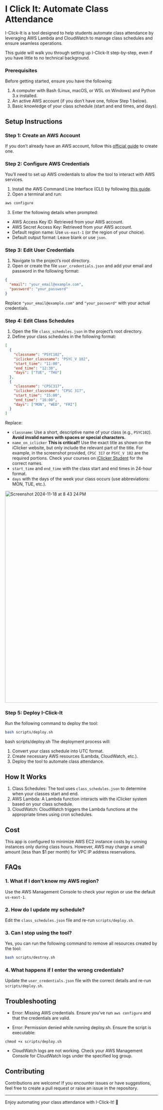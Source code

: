 # I Click It: Automate Class Attendance
I-Click-It is a tool designed to help students automate class attendance by leveraging AWS Lambda and CloudWatch to manage class schedules and ensure seamless operations.

This guide will walk you through setting up I-Click-It step-by-step, even if you have little to no technical background.


### Prerequisites
Before getting started, ensure you have the following:

1. A computer with Bash (Linux, macOS, or WSL on Windows) and Python 3.x installed.
2. An active AWS account (if you don’t have one, follow Step 1 below).
3. Basic knowledge of your class schedule (start and end times, and days).


## Setup Instructions
### Step 1: Create an AWS Account
If you don’t already have an AWS account, follow this [official guide](https://repost.aws/knowledge-center/create-and-activate-aws-account) to create one.

### Step 2: Configure AWS Credentials
You’ll need to set up AWS credentials to allow the tool to interact with AWS services.
1. Install the AWS Command Line Interface (CLI) by following [this guide](https://docs.aws.amazon.com/cli/latest/userguide/getting-started-install.html).
2. Open a terminal and run:
``` bash
aws configure
```
3. Enter the following details when prompted:
- AWS Access Key ID: Retrieved from your AWS account.
- AWS Secret Access Key: Retrieved from your AWS account.
- Default region name: Use `us-east-1` (or the region of your choice).
- Default output format: Leave blank or use `json`.

### Step 3: Edit User Credentials
1. Navigate to the project’s root directory.
2. Open or create the file `user_credentials.json` and add your email and password in the following format:
``` json
{
  "email": "your_email@example.com",
  "password": "your_password"
}
```
Replace `"your_email@example.com"` and `"your_password"` with your actual credentials.

### Step 4: Edit Class Schedules
1. Open the file `class_schedules.json` in the project’s root directory.
2. Define your class schedules in the following format:
``` json
[
  {
    "classname": "PSYC102",
    "iclicker_classname": "PSYC_V 102",
    "start_time": "11:00",
    "end_time": "12:30",
    "days": ["TUE", "THU"]
  },
  {
    "classname": "CPSC317",
    "iclicker_classname": "CPSC 317",
    "start_time": "15:00",
    "end_time": "16:00",
    "days": ["MON", "WED", "FRI"]
  }
]
```
Replace:
- `classname`: Use a short, descriptive name of your class (e.g., `PSYC102`). **Avoid invalid names with spaces or special characters.**
- `name_on_iclicker` **This is critical!!** Use the exact title as shown on the iClicker website, but only include the relevant part of the title. For example, in the screenshot provided, `CPSC 317` or `PSYC_V 102` are the required portions. Check your courses on [iClicker Student](https://student.iclicker.com/#/courses) for the correct names.
- `start_time` and `end_time` with the class start and end times in 24-hour format.
- `days` with the days of the week your class occurs (use abbreviations: MON, TUE, etc.).

<img width="695" alt="Screenshot 2024-11-18 at 8 43 24 PM" src="https://github.com/user-attachments/assets/1f631271-5fc5-4afa-87d0-5f676d8168b5">


### Step 5: Deploy I-Click-It
Run the following command to deploy the tool:

```bash
bash scripts/deploy.sh
```
bash scripts/deploy.sh
The deployment process will:

1. Convert your class schedule into UTC format.
2. Create necessary AWS resources (Lambda, CloudWatch, etc.).
3. Deploy the tool to automate class attendance.


## How It Works
1. Class Schedules: The tool uses `class_schedules.json` to determine when your classes start and end.
2. AWS Lambda: A Lambda function interacts with the iClicker system based on your class schedule.
3. CloudWatch: CloudWatch triggers the Lambda functions at the appropriate times using cron schedules.



## Cost
This app is configured to minimize AWS EC2 instance costs by running instances only during class hours. However, AWS may charge a small amount (less than $1 per month) for VPC IP address reservations.

## FAQs
### 1. What if I don’t know my AWS region?
Use the AWS Management Console to check your region or use the default `us-east-1`.

### 2. How do I update my schedule?
Edit the `class_schedules.json` file and re-run `scripts/deploy.sh`.

### 3. Can I stop using the tool?
Yes, you can run the following command to remove all resources created by the tool:
```bash
bash scripts/destroy.sh
```

### 4. What happens if I enter the wrong credentials?
Update the `user_credentials.json` file with the correct details and re-run `scripts/deploy.sh`.


## Troubleshooting
- Error: Missing AWS credentials. Ensure you’ve run `aws configure` and that the credentials are valid.

- Error: Permission denied while running deploy.sh. Ensure the script is executable:
```
chmod +x scripts/deploy.sh
```
- CloudWatch logs are not working. Check your AWS Management Console for CloudWatch logs under the specified log group.


## Contributing
Contributions are welcome! If you encounter issues or have suggestions, feel free to create a pull request or raise an issue in the repository.


---

Enjoy automating your class attendance with I-Click-It! 🎉
